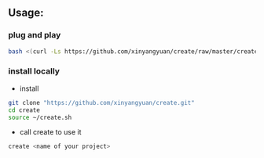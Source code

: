 ## Usage:
### plug and play
```bash
bash <(curl -Ls https://github.com/xinyangyuan/create/raw/master/create.sh)
```
### install locally
- install
```bash
git clone "https://github.com/xinyangyuan/create.git"
cd create
source ~/create.sh
```
- call create to use it
```bash
create <name of your project>
```
